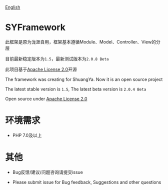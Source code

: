 [English](README_en.md)

# SYFramework

此框架是原为泷涯自用，框架基本遵循Module、Model、Controller、View的分层

目前最新稳定版本为`1.5`，最新测试版本为`2.0.8 Beta`

此项目基于[Apache License 2.0](http://opensource.org/licenses/Apache-2.0)开源

The framework was creating for ShuangYa. Now it is an open source project

The latest stable version is `1.5`, The latest beta version is `2.0.4 Beta`

Open source under [Apache License 2.0](http://opensource.org/licenses/Apache-2.0)

# 环境需求

* PHP 7.0及以上

# 其他

* Bug反馈/建议/问题咨询请提交issue

* Please submit issue for Bug feedback, Suggestions and other questions
